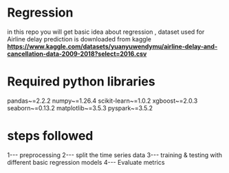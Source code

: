 # Regression
  in this repo you will get basic idea about regression , dataset used for Airline delay prediction is downloaded from kaggle **https://www.kaggle.com/datasets/yuanyuwendymu/airline-delay-and-cancellation-data-2009-2018?select=2016.csv**

# Required python libraries
pandas~=2.2.2
numpy~=1.26.4
scikit-learn~=1.0.2
xgboost~=2.0.3
seaborn~=0.13.2
matplotlib~=3.5.3
pyspark~=3.5.2

# steps followed
1--- preprocessing 
2--- split the time series data
3--- training & testing with different basic regression models
4--- Evaluate metrics

